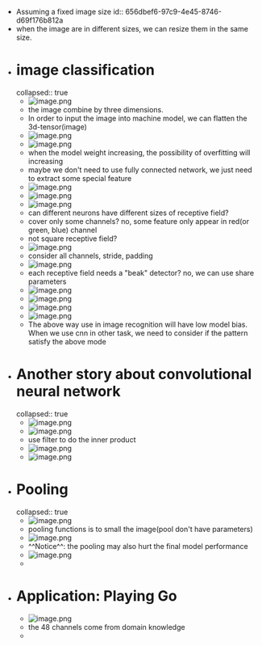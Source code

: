 - Assuming a fixed image size
  id:: 656dbef6-97c9-4e45-8746-d69f176b812a
- when the image are in different sizes, we can resize them in the same size.
- # image classification
  collapsed:: true
	- ![image.png](../assets/image_1701691563803_0.png)
	- the image combine by three dimensions.
	- In order to input the image into machine model, we can flatten the 3d-tensor(image)
	- ![image.png](../assets/image_1701691650500_0.png)
	- ![image.png](../assets/image_1701691673228_0.png)
	- when the model weight increasing, the possibility of overfitting will increasing
	- maybe we don't need to use fully connected network, we just need to extract some special feature
	- ![image.png](../assets/image_1701691793710_0.png)
	- ![image.png](../assets/image_1701691853948_0.png)
	- ![image.png](../assets/image_1701697825475_0.png)
	- can different neurons have different sizes of receptive field?
	- cover only some channels? no, some feature only appear in red(or green, blue) channel
	- not square receptive field?
	- ![image.png](../assets/image_1701697991649_0.png)
	- consider all channels, stride, padding
	- ![image.png](../assets/image_1701698108748_0.png)
	- each receptive field needs a "beak" detector? no, we can use share parameters
	- ![image.png](../assets/image_1701698245621_0.png)
	- ![image.png](../assets/image_1701698395770_0.png)
	- ![image.png](../assets/image_1701692693397_0.png)
	- ![image.png](../assets/image_1701698855402_0.png)
	- The above way use in image recognition will have low model bias. When we use cnn in other task, we need to consider if the pattern satisfy the above mode
- # Another story about convolutional neural network
  collapsed:: true
	- ![image.png](../assets/image_1701699104213_0.png)
	- ![image.png](../assets/image_1701699475087_0.png)
	- use filter to do the inner product
	- ![image.png](../assets/image_1701699718693_0.png)
	- ![image.png](../assets/image_1701699941499_0.png)
- # Pooling
  collapsed:: true
	- ![image.png](../assets/image_1701700121346_0.png)
	- pooling functions is to small the image(pool don't have parameters)
	- ![image.png](../assets/image_1701700178757_0.png)
	- ^^Notice^^: the pooling may also hurt the final model performance
	- ![image.png](../assets/image_1701700272813_0.png)
	-
- # Application: Playing Go
	- ![image.png](../assets/image_1701700477904_0.png)
	- the 48 channels come from domain knowledge
	-